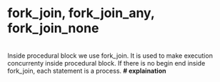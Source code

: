 # fork_join, fork_join_any, fork_join_none 
<br> 
Inside procedural block we use fork_join. It is used to make execution concurrenty inside procedural block. If there is no begin
end inside fork_join, each statement is a process.
<b># explaination
